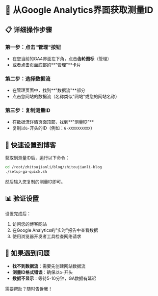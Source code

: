 # 🎯 从Google Analytics界面获取测量ID

## 📋 详细操作步骤

### 第一步：点击"管理"按钮

- 在您当前的GA4界面左下角，点击**齿轮图标**（管理）
- 或者点击页面底部的**"管理"**卡片

### 第二步：选择数据流

- 在管理页面中，找到**"数据流"**部分
- 点击您网站的数据流（名称类似"网站"或您的网站名称）

### 第三步：复制测量ID

- 在数据流详情页面顶部，找到**"测量ID"**
- 复制以`G-`开头的ID（例如：`G-XXXXXXXXXX`）

## 🚀 快速设置到博客

获取到测量ID后，运行以下命令：

```bash
cd /root/zhitoujianli/blog/zhitoujianli-blog
./setup-ga-quick.sh
```

然后输入您复制的测量ID即可。

## 📊 验证设置

设置完成后：

1. 访问您的博客网站
2. 在Google Analytics的"实时"报告中查看数据
3. 使用浏览器开发者工具检查网络请求

## 🔧 如果遇到问题

- **找不到数据流**：需要先创建网站数据流
- **测量ID格式错误**：确保以`G-`开头
- **数据不显示**：等待5-10分钟，GA数据有延迟

需要帮助？随时告诉我！


